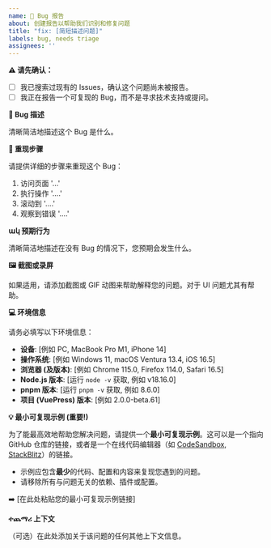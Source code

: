 ```yaml
---
name: 🐛 Bug 报告
about: 创建报告以帮助我们识别和修复问题
title: "fix: [简短描述问题]"
labels: bug, needs triage
assignees: ''
---
```


**⚠️ 请先确认：**

- [ ] 我已搜索过现有的 Issues，确认这个问题尚未被报告。
- [ ] 我正在报告一个可复现的 Bug，而不是寻求技术支持或提问。

**🐛 Bug 描述**

清晰简洁地描述这个 Bug 是什么。

**🔁 重现步骤**

请提供详细的步骤来重现这个 Bug：

1. 访问页面 '...'
2. 执行操作 '....'
3. 滚动到 '....'
4. 观察到错误 '....'

**ակ 预期行为**

清晰简洁地描述在没有 Bug 的情况下，您预期会发生什么。

**🖼️ 截图或录屏**

如果适用，请添加截图或 GIF 动图来帮助解释您的问题。对于 UI 问题尤其有帮助。

**💻 环境信息**

请务必填写以下环境信息：

- **设备**: [例如 PC, MacBook Pro M1, iPhone 14]
- **操作系统**: [例如 Windows 11, macOS Ventura 13.4, iOS 16.5]
- **浏览器 (及版本)**: [例如 Chrome 115.0, Firefox 114.0, Safari 16.5]
- **Node.js 版本**: [运行 `node -v` 获取, 例如 v18.16.0]
- **pnpm 版本**: [运行 `pnpm -v` 获取, 例如 8.6.0]
- **项目 (VuePress) 版本**: [例如 2.0.0-beta.61]

**💡 最小可复现示例 (重要!)**

为了能最高效地帮助您解决问题，请提供一个**最小可复现示例**。这可以是一个指向 GitHub 仓库的链接，或者是一个在线代码编辑器（如 [CodeSandbox](https://codesandbox.io/), [StackBlitz](https://stackblitz.com/)）的链接。

- 示例应包含**最少**的代码、配置和内容来复现您遇到的问题。
- 请移除所有与问题无关的依赖、插件或配置。

➡️ [在此处粘贴您的最小可复现示例链接]

**ተጨማሪ 上下文**

（可选）在此处添加关于该问题的任何其他上下文信息。
